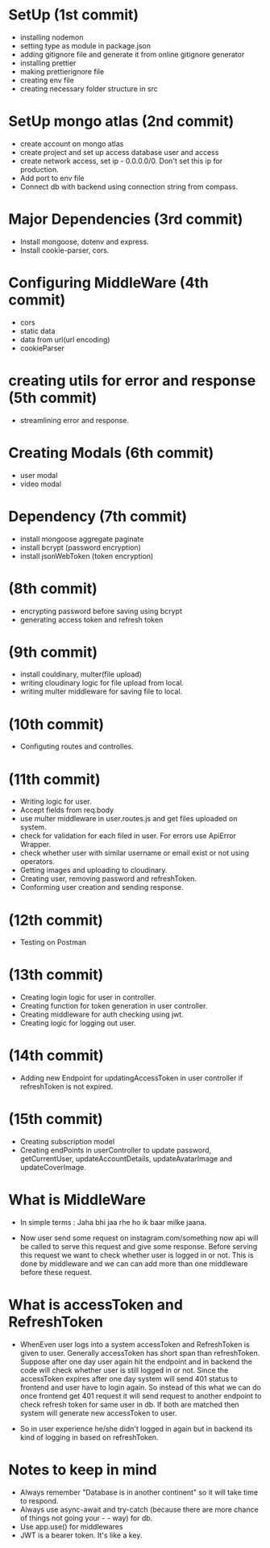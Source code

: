 # SetUp (1st commit)

-   installing nodemon
-   setting type as module in package.json
-   adding gitignore file and generate it from online gitignore generator
-   installing prettier
-   making prettierignore file
-   creating env file
-   creating necessary folder structure in src

# SetUp mongo atlas (2nd commit)

-   create account on mongo atlas
-   create project and set up access database user and access
-   create network access, set ip - 0.0.0.0/0. Don't set this ip for production.
-   Add port to env file
-   Connect db with backend using connection string from compass.

# Major Dependencies (3rd commit)

-   Install mongoose, dotenv and express.
-   Install cookie-parser, cors.

# Configuring MiddleWare (4th commit)

-   cors
-   static data
-   data from url(url encoding)
-   cookieParser

# creating utils for error and response (5th commit)

-   streamlining error and response.

# Creating Modals (6th commit)

-   user modal
-   video modal

# Dependency (7th commit)

-   install mongoose aggregate paginate
-   install bcrypt (password encryption)
-   install jsonWebToken (token encryption)

# (8th commit)

-   encrypting password before saving using bcrypt
-   generating access token and refresh token

# (9th commit)

-   install couldinary, multer(file upload)
-   writing cloudinary logic for file upload from local.
-   writing multer middleware for saving file to local.

# (10th commit)

-   Configuting routes and controlles.

# (11th commit)

-   Writing logic for user.
-   Accept fields from req.body
-   use multer middleware in user.routes.js and get files uploaded on system.
-   check for validation for each filed in user. For errors use ApiError Wrapper.
-   check whether user with similar username or email exist or not using operators.
-   Getting images and uploading to cloudinary.
-   Creating user, removing password and refreshToken.
-   Conforming user creation and sending response.

# (12th commit)

-   Testing on Postman

# (13th commit)

-   Creating login logic for user in controller.
-   Creating function for token generation in user controller.
-   Creating middleware for auth checking using jwt.
-   Creating logic for logging out user.

# (14th commit)

-   Adding new Endpoint for updatingAccessToken in user controller if refreshToken is not expired.

# (15th commit)

-   Creating subscription model
-   Creating endPoints in userController to update password, getCurrentUser, updateAccountDetails, updateAvatarImage and updateCoverImage.

# What is MiddleWare

-   In simple terms : Jaha bhi jaa rhe ho ik baar milke jaana.

-   Now user send some request on instagram.com/something now api will be called to serve this request and give some response. Before serving this request we want to check whether user is logged in or not. This is done by middleware and we can can add more than one middleware before these request.

# What is accessToken and RefreshToken

-   WhenEven user logs into a system accessToken and RefreshToken is given to user. Generally accessToken has short span than refreshToken. Suppose after one day user again hit the endpoint and in backend the code will
    check whether user is still logged in or not. Since the accessToken expires after one day system will send 401 status to frontend and user have to login again. So instead of this what we can do once frontend get 401
    request it will send request to another endpoint to check refresh token for same user in db. If both are matched then system will generate new accessToken to user.

-   So in user experience he/she didn't logged in again but in backend its kind of logging in based on refreshToken.

# Notes to keep in mind

-   Always remember "Database is in another continent" so it will take time to respond.
-   Always use async-await and try-catch (because there are more chance of things not going your - - way) for db.
-   Use app.use() for middlewares
-   JWT is a bearer token. It's like a key.
